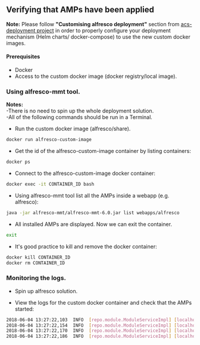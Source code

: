 ## Verifying that AMPs have been applied  
  
**Note:** Please follow **"Customising alfresco deployment"** section from [acs-deployment project](https://github.com/Alfresco/acs-deployment#customising-alfresco-deployment) in order to properly configure your deployment mechanism (Helm charts/ docker-compose) to use the new custom docker images.

#### Prerequisites

* Docker
* Access to the custom docker image (docker registry/local image).

### Using alfresco-mmt tool.
**Notes:**  
  -There is no need to spin up the whole deployment solution.  
  -All of the following commands should be run in a Terminal.

* Run the custom docker image (alfresco/share).

```bash
docker run alfresco-custom-image
```

* Get the id of the alfresco-custom-image container by listing containers:

```bash
docker ps
```

* Connect to the alfresco-custom-image docker container:

```bash
docker exec -it CONTAINER_ID bash
```

* Using alfresco-mmt tool list all the AMPs inside a webapp (e.g. alfresco):

```bash
java -jar alfresco-mmt/alfresco-mmt-6.0.jar list webapps/alfresco
```

* All installed AMPs are displayed. Now we can exit the container.

```bash
exit
```

* It's good practice to kill and remove the docker container:

```bash
docker kill CONTAINER_ID
docker rm CONTAINER_ID
```

### Monitoring the logs.

* Spin up alfresco solution.

* View the logs for the custom docker container and check that the AMPs started:

```bash
2018-06-04 13:27:22,103  INFO  [repo.module.ModuleServiceImpl] [localhost-startStop-1] Starting module 'alfresco-aos-module' version 1.2.0.
2018-06-04 13:27:22,154  INFO  [repo.module.ModuleServiceImpl] [localhost-startStop-1] Starting module 'org.alfresco.integrations.google.docs' version 3.1.0
2018-06-04 13:27:22,170  INFO  [repo.module.ModuleServiceImpl] [localhost-startStop-1] Starting module 'alfresco-share-services' version 6.0.0.
2018-06-04 13:27:22,186  INFO  [repo.module.ModuleServiceImpl] [localhost-startStop-1] Starting module 'alfresco-trashcan-cleaner' version 2.3.
```